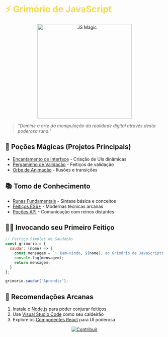 # <span style="color: #F0DB4F">⚡ Grimório de JavaScript</span>

<div align="center">
  <img src="https://media.giphy.com/media/ln7z2eWriiQAllfVcn/giphy.gif" width="300" alt="JS Magic">
</div>

> *"Domine a arte da manipulação da realidade digital através desta poderosa runa."*

## 🧪 **Poções Mágicas (Projetos Principais)**
- [Encantamento de Interface](./feiticos/encantamento-ui) - Criação de UIs dinâmicas
- [Pergaminho de Validação](./feiticos/pergaminho-validacao) - Feitiços de validação
- [Orbe de Animação](./feiticos/orbe-animacao) - Ilusões e transições

## 📚 **Tomo de Conhecimento**
- [Runas Fundamentais](./grimorio/runas.md) - Sintaxe básica e conceitos
- [Feitiços ES6+](./grimorio/feiticos-es6.md) - Modernas técnicas arcanas
- [Poções API](./grimorio/pocoes-api.md) - Comunicação com reinos distantes

## 🧙‍♂️ **Invocando seu Primeiro Feitiço**

```javascript
// Feitiço Simples de Saudação
const grimorio = {
  saudar: (nome) => {
    const mensagem = `✨ Bem-vindo, ${nome}, ao Grimório de JavaScript!`;
    console.log(mensagem);
    return mensagem;
  }
};

grimorio.saudar("Aprendiz");
```

## 🌌 **Recomendações Arcanas**
1. Instale o [Node.js](https://nodejs.org/) para poder conjurar feitiços
2. Use [Visual Studio Code](https://code.visualstudio.com/) como seu caldeirão
3. Explore os [Componentes React](./laboratorio/componentes) para UI poderosa

<div align="center">
  <a href="https://github.com/DevMP/grimorio-javascript/issues">
    <img src="https://img.shields.io/badge/📜-Sugerir_Feitiço-purple?style=for-the-badge" alt="Contribuir">
  </a>
</div>
